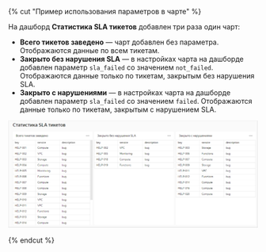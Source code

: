 {% cut "Пример использования параметров в чарте" %}

На дашборд **Статистика SLA тикетов** добавлен три раза один чарт:

* **Всего тикетов заведено** — чарт добавлен без параметра. Отображаются данные по всем тикетам.
* **Закрыто без нарушения SLA** — в настройках чарта на дашборде добавлен параметр `sla_failed` со значением `not_failed`. Отображаются данные только по тикетам, закрытым без нарушения SLA.
* **Закрыто с нарушениями** — в настройках чарта на дашборде добавлен параметр `sla_failed` со значением `failed`. Отображаются данные только по тикетам, закрытым с нарушением SLA.

![image](../../_assets/datalens/parameters/chart-parameters.png)

{% endcut %}